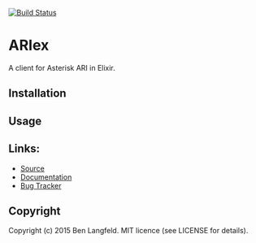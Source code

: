 [![Build Status](https://secure.travis-ci.org/benlangfeld/ariex.png?branch=develop)](http://travis-ci.org/benlangfeld/ariex)

# ARIex

A client for Asterisk ARI in Elixir.

## Installation

## Usage

## Links:
* [Source](https://github.com/benlangfeld/ariex)
* [Documentation](https://hex.pm/packages/ariex)
* [Bug Tracker](https://github.com/benlangfeld/ariex/issues)

## Copyright

Copyright (c) 2015 Ben Langfeld. MIT licence (see LICENSE for details).
